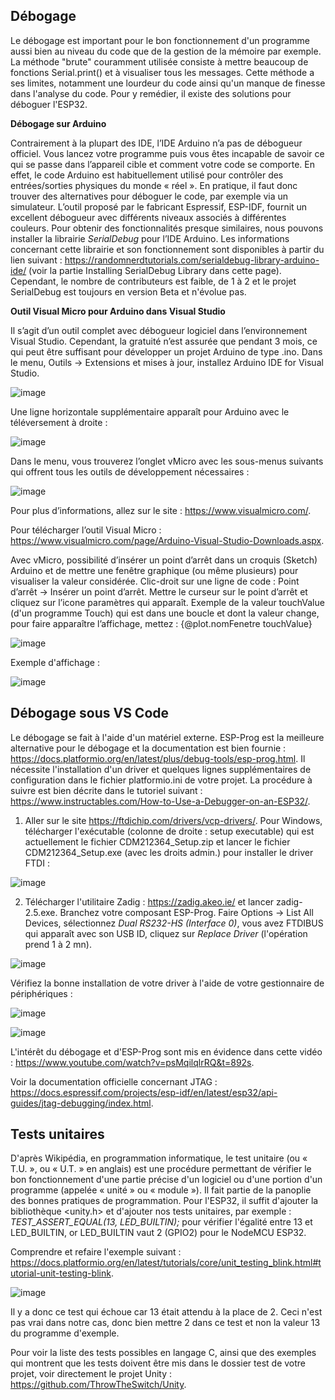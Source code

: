 ## Débogage
Le débogage est important pour le bon fonctionnement d'un programme aussi bien au niveau du code que de la gestion de la mémoire par exemple. La méthode "brute" couramment utilisée consiste à mettre beaucoup de fonctions Serial.print() et à visualiser tous les messages. Cette méthode a ses limites, notamment une lourdeur du code ainsi qu'un manque de finesse dans l'analyse du code. Pour y remédier, il existe des solutions pour déboguer l'ESP32.

**Débogage sur Arduino**

Contrairement à la plupart des IDE, l’IDE Arduino n’a pas de débogueur officiel. Vous lancez votre programme puis vous êtes incapable de savoir ce qui se passe dans l’appareil cible et comment votre code se comporte. En effet, le code Arduino est habituellement utilisé pour contrôler des entrées/sorties physiques du monde « réel ». En pratique, il faut donc trouver des alternatives pour déboguer le code, par exemple via un simulateur.
L’outil proposé par le fabricant Espressif, ESP-IDF, fournit un excellent débogueur avec différents niveaux associés à différentes couleurs. Pour obtenir des fonctionnalités presque similaires, nous pouvons installer la librairie *SerialDebug* pour l’IDE Arduino. Les informations concernant cette librairie et son fonctionnement sont disponibles à partir du lien suivant : https://randomnerdtutorials.com/serialdebug-library-arduino-ide/ (voir la partie Installing SerialDebug Library dans cette page). Cependant, le nombre de contributeurs est faible, de 1 à 2 et le projet SerialDebug est toujours en version Beta et n'évolue pas.

**Outil Visual Micro pour Arduino dans Visual Studio**

Il s’agit d’un outil complet avec débogueur logiciel dans l’environnement Visual Studio. Cependant, la gratuité n’est assurée que pendant 3 mois, ce qui peut être suffisant pour développer un projet Arduino de type .ino.
Dans le menu, Outils -> Extensions et mises à jour, installez Arduino IDE for Visual Studio.

![image](https://user-images.githubusercontent.com/44494044/130683083-25d5a60d-a242-4604-a824-1ef812fea934.png)

Une ligne horizontale supplémentaire apparaît pour Arduino avec le téléversement à droite :
 
![image](https://user-images.githubusercontent.com/44494044/130683108-997a2904-bad2-4546-872e-18c982e67d91.png)

Dans le menu, vous trouverez l’onglet vMicro avec les sous-menus suivants qui offrent tous les outils de développement nécessaires :

![image](https://user-images.githubusercontent.com/44494044/130683204-693baaac-c6b9-4390-a375-d7be81818d48.png)

Pour plus d’informations, allez sur le site :
https://www.visualmicro.com/.

Pour télécharger l’outil Visual Micro :
https://www.visualmicro.com/page/Arduino-Visual-Studio-Downloads.aspx.

 
Avec vMicro, possibilité d’insérer un point d’arrêt dans un croquis (Sketch) Arduino et de mettre une fenêtre graphique (ou même plusieurs) pour visualiser la valeur considérée.
Clic-droit sur une ligne de code : Point d’arrêt -> Insérer un point d’arrêt.
Mettre le curseur sur le point d’arrêt et cliquez sur l’icone paramètres qui apparaît.
Exemple de la valeur touchValue (d'un programme Touch) qui est dans une boucle et dont la valeur change, pour faire apparaître l’affichage, mettez : {@plot.nomFenetre touchValue}

![image](https://user-images.githubusercontent.com/44494044/130683491-bac84d68-a2a8-4a28-a694-979459ccb477.png)

Exemple d'affichage :

![image](https://user-images.githubusercontent.com/44494044/130683661-966fdc57-0941-45b9-9e1e-1958cc08c3f3.png)

## Débogage sous VS Code 

Le débogage se fait à l'aide d'un matériel externe. ESP-Prog est la meilleure alternative pour le débogage et la documentation est bien fournie : https://docs.platformio.org/en/latest/plus/debug-tools/esp-prog.html. Il nécessite l'installation d'un driver et quelques lignes supplémentaires de configuration dans le fichier platformio.ini de votre projet. La procédure à suivre est bien décrite dans le tutoriel suivant : https://www.instructables.com/How-to-Use-a-Debugger-on-an-ESP32/.

1. Aller sur le site https://ftdichip.com/drivers/vcp-drivers/. Pour Windows, télécharger l'exécutable (colonne de droite : setup executable) qui est actuellement le fichier CDM212364_Setup.zip et lancer le fichier CDM212364_Setup.exe (avec les droits admin.) pour installer le driver FTDI :

![image](https://user-images.githubusercontent.com/44494044/130751380-adbbb6ef-4f92-4dc8-abc3-f5bff737c4a8.png)

2. Télécharger l'utilitaire Zadig : https://zadig.akeo.ie/ et lancer zadig-2.5.exe. Branchez votre composant ESP-Prog. Faire Options -> List All Devices, sélectionnez *Dual RS232-HS (Interface 0)*, vous avez FTDIBUS qui apparaît avec son USB ID, cliquez sur *Replace Driver* (l'opération prend 1 à 2 mn).

![image](https://user-images.githubusercontent.com/44494044/130753085-ece049ac-22db-4c10-a25d-007e3b94f01f.png)

Vérifiez la bonne installation de votre driver à l'aide de votre gestionnaire de périphériques :

![image](https://user-images.githubusercontent.com/44494044/130686429-fca24acd-d524-4f68-80cd-307e4f3f1744.png)

![image](https://user-images.githubusercontent.com/44494044/130686190-36a5187a-5ed3-4f35-aa58-98db7c60563a.png)

L'intérêt du débogage et d'ESP-Prog sont mis en évidence dans cette vidéo : https://www.youtube.com/watch?v=psMqilqlrRQ&t=892s. 

Voir la documentation officielle concernant JTAG : https://docs.espressif.com/projects/esp-idf/en/latest/esp32/api-guides/jtag-debugging/index.html.

## Tests unitaires

D'après Wikipédia, en programmation informatique, le test unitaire (ou « T.U. », ou « U.T. » en anglais) est une procédure permettant de vérifier le bon fonctionnement d'une partie précise d'un logiciel ou d'une portion d'un programme (appelée « unité » ou « module »). Il fait partie de la panoplie des bonnes pratiques de programmation. Pour l'ESP32, il suffit d'ajouter la bibliothèque <unity.h> et d'ajouter nos tests unitaires, par exemple : *TEST_ASSERT_EQUAL(13, LED_BUILTIN);* pour vérifier l'égalité entre 13 et LED_BUILTIN, or LED_BUILTIN vaut 2 (GPIO2) pour le NodeMCU ESP32.

Comprendre et refaire l'exemple suivant : https://docs.platformio.org/en/latest/tutorials/core/unit_testing_blink.html#tutorial-unit-testing-blink.

![image](https://user-images.githubusercontent.com/44494044/130689223-3d6a1efa-ce83-43ee-bbe1-f2162304f3dd.png)

Il y a donc ce test qui échoue car 13 était attendu à la place de 2. Ceci n'est pas vrai dans notre cas, donc bien mettre 2 dans ce test et non la valeur 13 du programme d'exemple.

Pour voir la liste des tests possibles en langage C, ainsi que des exemples qui montrent que les tests doivent être mis dans le dossier test de votre projet, voir directement le projet Unity : https://github.com/ThrowTheSwitch/Unity.
